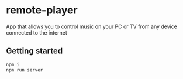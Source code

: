 # remote-player
App that allows you to control music on your PC or TV from any device connected to the internet

## Getting started
```bash
npm i
npm run server
```